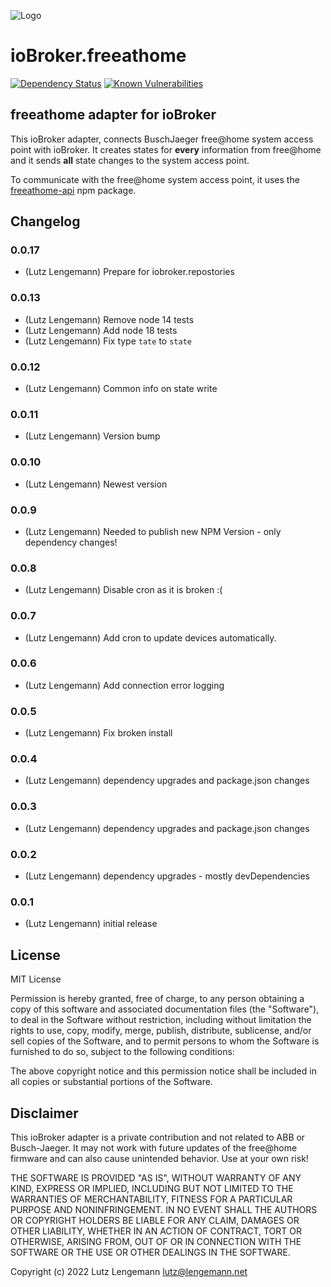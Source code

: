 ![Logo](admin/freeathome.png)
# ioBroker.freeathome

<!-- [![NPM version](http://img.shields.io/npm/v/iobroker.freeathome.svg)](https://www.npmjs.com/package/iobroker.freeathome) -->
<!-- [![Downloads](https://img.shields.io/npm/dm/iobroker.freeathome.svg)](https://www.npmjs.com/package/iobroker.freeathome) -->
<!-- ![Number of Installations (latest)](http://iobroker.live/badges/freeathome-installed.svg) -->
<!-- ![Number of Installations (stable)](http://iobroker.live/badges/freeathome-stable.svg) -->
[![Dependency Status](https://img.shields.io/david/mobilutz/iobroker.freeathome.svg)](https://david-dm.org/mobilutz/iobroker.freeathome)
[![Known Vulnerabilities](https://snyk.io/test/github/mobilutz/ioBroker.freeathome/badge.svg)](https://snyk.io/test/github/mobilutz/ioBroker.freeathome)

<!-- [![NPM](https://nodei.co/npm/iobroker.freeathome.png?downloads=true)](https://nodei.co/npm/iobroker.freeathome/) -->

## freeathome adapter for ioBroker

This ioBroker adapter, connects BuschJaeger free@home system access point with ioBroker.
It creates states for **every** information from free@home and it sends **all** state changes to the system access point.

To communicate with the free@home system access point, it uses the [freeathome-api](https://www.npmjs.com/package/freeathome-api) npm package.

## Changelog

### 0.0.17

* (Lutz Lengemann) Prepare for iobroker.repostories

### 0.0.13
* (Lutz Lengemann) Remove node 14 tests
* (Lutz Lengemann) Add node 18 tests
* (Lutz Lengemann) Fix type `tate` to `state`

### 0.0.12
* (Lutz Lengemann) Common info on state write

### 0.0.11
* (Lutz Lengemann) Version bump

### 0.0.10
* (Lutz Lengemann) Newest version

### 0.0.9
* (Lutz Lengemann) Needed to publish new NPM Version - only dependency changes!

### 0.0.8
* (Lutz Lengemann) Disable cron as it is broken :(

### 0.0.7
* (Lutz Lengemann) Add cron to update devices automatically.

### 0.0.6
* (Lutz Lengemann) Add connection error logging

### 0.0.5
* (Lutz Lengemann) Fix broken install

### 0.0.4
* (Lutz Lengemann) dependency upgrades and package.json changes

### 0.0.3
* (Lutz Lengemann) dependency upgrades and package.json changes

### 0.0.2
* (Lutz Lengemann) dependency upgrades - mostly devDependencies

### 0.0.1
* (Lutz Lengemann) initial release

## License
MIT License

Permission is hereby granted, free of charge, to any person obtaining a copy
of this software and associated documentation files (the "Software"), to deal
in the Software without restriction, including without limitation the rights
to use, copy, modify, merge, publish, distribute, sublicense, and/or sell
copies of the Software, and to permit persons to whom the Software is
furnished to do so, subject to the following conditions:

The above copyright notice and this permission notice shall be included in all
copies or substantial portions of the Software.

## Disclaimer

This ioBroker adapter is a private contribution and not related to ABB or Busch-Jaeger.
It may not work with future updates of the free@home firmware and can also
cause unintended behavior. Use at your own risk!

THE SOFTWARE IS PROVIDED "AS IS", WITHOUT WARRANTY OF ANY KIND, EXPRESS OR
IMPLIED, INCLUDING BUT NOT LIMITED TO THE WARRANTIES OF MERCHANTABILITY,
FITNESS FOR A PARTICULAR PURPOSE AND NONINFRINGEMENT. IN NO EVENT SHALL THE
AUTHORS OR COPYRIGHT HOLDERS BE LIABLE FOR ANY CLAIM, DAMAGES OR OTHER
LIABILITY, WHETHER IN AN ACTION OF CONTRACT, TORT OR OTHERWISE, ARISING FROM,
OUT OF OR IN CONNECTION WITH THE SOFTWARE OR THE USE OR OTHER DEALINGS IN THE
SOFTWARE.

Copyright (c) 2022 Lutz Lengemann <lutz@lengemann.net>
